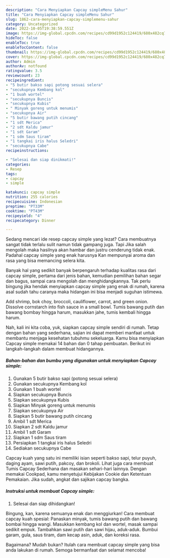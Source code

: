 ```yaml
---
description: "Cara Menyiapkan Capcay simpleMenu Sahur"
title: "Cara Menyiapkan Capcay simpleMenu Sahur"
slug: 1862-cara-menyiapkan-capcay-simplemenu-sahur
category: Uncategorized
date: 2022-10-05T19:38:59.551Z
image: https://img-global.cpcdn.com/recipes/cd99d1952c124419/680x482cq70/capcay-simple-foto-resep-utama.jpg
hideToc: false
enableToc: true
enableTocContent: false
thumbnail: https://img-global.cpcdn.com/recipes/cd99d1952c124419/680x482cq70/capcay-simple-foto-resep-utama.jpg
cover: https://img-global.cpcdn.com/recipes/cd99d1952c124419/680x482cq70/capcay-simple-foto-resep-utama.jpg
author: Admin
authorAv: notfound
ratingvalue: 3.5
reviewcount: 23
recipeingredient:
- "5 butir bakso sapi potong sesuai selera"
- "secukupnya Kembang kol"
- "1 buah wortel"
- "secukupnya Buncis"
- "secukupnya Kubis"
- " Minyak goreng untuk menumis"
- "secukupnya Air"
- "5 butir bawang putih cincang"
- "1 sdt Merica"
- "2 sdt Kaldu jamur"
- "1 sdt Garam"
- "1 sdm Saus tiram"
- "1 tangkai iris halus Seledri"
- "secukupnya Cabe"
recipeinstructions:

- "Selesai dan siap dinikmati!"
categories:
- Resep
tags:
- capcay
- simple

katakunci: capcay simple 
nutrition: 255 calories
recipecuisine: Indonesian
preptime: "PT33M"
cooktime: "PT43M"
recipeyield: "4"
recipecategory: Dinner

---
```



Sedang mencari ide resep capcay simple yang lezat? Cara membuatnya sangat tidak terlalu sulit namun tidak gampang juga. Tapi Jika salah mengolah maka hasilnya akan hambar dan justru cenderung tidak enak. Padahal capcay simple yang enak harusnya Kan mempunyai aroma dan rasa yang bisa memancing selera kita.


Banyak hal yang sedikit banyak berpengaruh terhadap kualitas rasa dari capcay simple, pertama dari jenis bahan, kemudian pemilihan bahan segar dan bagus, sampai cara mengolah dan menghidangkannya. Tak perlu bingung jika hendak menyiapkan capcay simple yang enak di rumah, karena asal sudah tahu caranya maka hidangan ini bisa menjadi suguhan istimewa.

Add shrimp, bok choy, broccoli, cauliflower, carrot, and green onion. Dissolve cornstarch into fish sauce in a small bowl. Tumis bawang putih dan bawang bombay hingga harum, masukkan jahe, tumis kembali hingga harum.


Nah, kali ini kita coba, yuk, siapkan capcay simple sendiri di rumah. Tetap dengan bahan yang sederhana, sajian ini dapat memberi manfaat untuk membantu menjaga kesehatan tubuhmu sekeluarga. Kamu bisa menyiapkan Capcay simple memakai 14 bahan dan 0 tahap pembuatan. Berikut ini langkah-langkah dalam membuat hidangannya.

<!--inarticleads1-->

##### Bahan-bahan dan bumbu yang digunakan untuk menyiapkan Capcay simple:

1. Gunakan 5 butir bakso sapi (potong sesuai selera)
1. Gunakan secukupnya Kembang kol
1. Gunakan 1 buah wortel
1. Siapkan secukupnya Buncis
1. Siapkan secukupnya Kubis
1. Siapkan  Minyak goreng untuk menumis
1. Siapkan secukupnya Air
1. Siapkan 5 butir bawang putih cincang
1. Ambil 1 sdt Merica
1. Siapkan 2 sdt Kaldu jamur
1. Ambil 1 sdt Garam
1. Siapkan 1 sdm Saus tiram
1. Persiapkan 1 tangkai iris halus Seledri
1. Sediakan secukupnya Cabe


Capcay kuah yang satu ini memiliki isian seperti bakso sapi, telur puyuh, daging ayam, sawi putih, pakcoy, dan brokoli. Lihat juga cara membuat Tumis Capcay Sederhana dan masakan sehari-hari lainnya. Dengan memakai Cookpad, kamu menyetujui Kebijakan Cookie dan Ketentuan Pemakaian. Jika sudah, angkat dan sajikan capcay bangka. 

<!--inarticleads2-->

##### Instruksi untuk membuat Capcay simple:


1. Selesai dan siap dihidangkan!

Bingung, kan, karena semuanya enak dan menggiurkan! Cara membuat capcay kuah spesial: Panaskan minyak, tumis bawang putih dan bawang bombai hingga wangi. Masukkan kembang kol dan wortel, masak sampai sedikit empuk. Tambahkan sawi putih dan sawi hijau, aduk-aduk. Bumbui garam, gula, saus tiram, dam kecap asin, aduk, dan koreksi rasa. 

Bagaimana? Mudah bukan? Itulah cara membuat capcay simple yang bisa anda lakukan di rumah. Semoga bermanfaat dan selamat mencoba!
